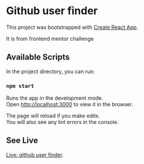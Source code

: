 # Github user finder

This project was bootstrapped with [Create React App](https://github.com/facebook/create-react-app).

It is from frontend mentor challenge

## Available Scripts

In the project directory, you can run:

### `npm start`

Runs the app in the development mode.\
Open [http://localhost:3000](http://localhost:3000) to view it in the browser.

The page will reload if you make edits.\
You will also see any lint errors in the console.

## See Live

[Live: github user finder](https://search-github-adi.netlify.app).
